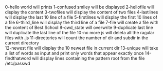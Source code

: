 0-hello world will prints
1-confused smiley will be displayed 
2-hellofile will display the content 
3-twofiles will display the content of two files
4-lastlines will display the last 10 line of a file
5-firstlines will display the first 10 lines of a file
6-third_line will display the third line of a file
7-file will create a file with the content of Best School
8-cwd_state will overwrite
9-duplicate last line will duplicate the last line of the file 
10-no more js will deleta all the ragular files with .js
11-directories will count the number of dir and subdir in the current directory  
12-newest file will display the 10 newest file in current dir 
13-unique will take a list of words as input and print only words that appear exactly once 
14-findthatword will display lines containing the pattern root from the file /etc/passwd  
